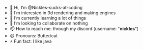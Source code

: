 - 👋 Hi, I’m @Nickles-sucks-at-coding
- 👀 I’m interested in 3d rendering and making engines
- 🌱 I’m currently learning a lot of things
- 💞️ I’m looking to collaborate on nothing
- 📫 How to reach me: through my discord (username: "__nickles__")
- 😄 Pronouns: Butter/cat
- ⚡ Fun fact: I like java
